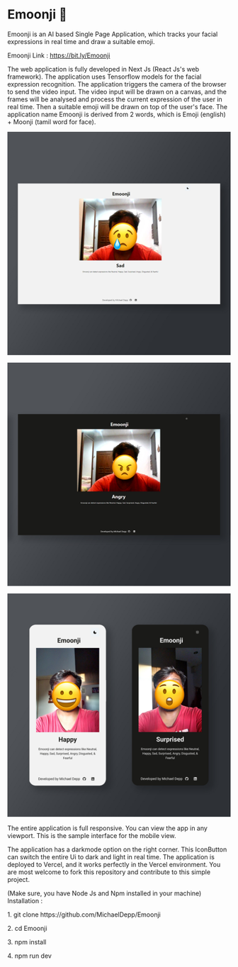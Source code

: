 # Emoonji 🤖
Emoonji is an AI based Single Page Application, which tracks your facial expressions in real time and draw a suitable emoji.

Emoonji Link : https://bit.ly/Emoonji

The web application is fully developed in Next Js (React Js's web framework). The application uses Tensorflow models for the facial expression recognition. The application triggers the camera of the browser to send the video input. The video input will be drawn on a canvas, and the frames will be analysed and process the current expression of the user in real time. Then a suitable emoji will be drawn on top of the user's face.
The application name Emoonji is derived from 2 words, which is Emoji (english) + Moonji (tamil word for face). 

<p align="center">
  <img width="800" src="screenshots/web-2.jpg">
</p>
<p align="center">
  <img width="800" src="/screenshots/web-1.jpg">
</p>

<p align="center">
  <img width="800" src="/screenshots/mobile.jpg">
</p>

The entire application is full responsive. You can view the app in any viewport. This is the sample interface for the mobile view.

The application has a darkmode option on the right corner. This IconButton can switch the entire Ui to dark and light in real time.
The application is deployed to Vercel, and it works perfectly in the Vercel environment. You are most welcome to fork this repository and contribute to this simple project.

<p align="left">
  (Make sure, you have Node Js and Npm installed in your machine)
  <br>
  Installation :
</p>
<p align="left">
  <p> 1. git clone https://github.com/MichaelDepp/Emoonji </p>
  <p> 2. cd Emoonji </p>
  <p> 3. npm install </p>
  <p> 4. npm run dev </p>
</p>
